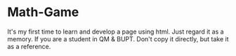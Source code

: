 # Math-Game
It's my first time to learn and develop a page using html. Just regard it as a memory.
If you are a student in QM & BUPT. Don't copy it directly, but take it as a reference. 
